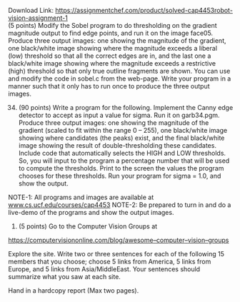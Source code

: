 Download Link: https://assignmentchef.com/product/solved-cap4453robot-vision-assignment-1
<br>
(5 points) Modify the Sobel program to do thresholding on the gradient magnitude out­put to find edge points, and run it on the image face05. Produce three output images: one showing the magnitude of the gradient, one black/white image showing where the magni­tude exceeds a liberal (low) threshold so that all the correct edges are in, and the last one a black/white image showing where the magnitude exceeds a restrictive (high) threshold so that only true outline fragments are shown. You can use and modify the code in sobel.c from the web-page. Write your program in a manner such that it only has to run once to produce the three output images.

<ol start="34">

 <li>(90 points) Write a program for the following. Implement the Canny edge detector to accept as input a value for sigma. Run it on garb34.pgm. Produce three output images: one showing the magnitude of the gradient (scaled to fit within the range 0 – 255), one black/white image showing where candidates (the peaks) exist, and the final black/white image showing the result of double-thresholding these candidates. Include code that au­tomatically selects the HIGH and LOW thresholds. So, you will input to the program a percentage number that will be used to compute the thresholds. Print to the screen the values the program chooses for these thresholds. Run your program for sigma = 1.0, and show the output.</li>

</ol>

NOTE-1: All programs and images are available at <a href="http://www.cs.ucf.edu/courses/cap4453">www.cs.ucf.edu/courses/cap4453</a> NOTE-2: Be prepared to turn in and do a live-demo of the programs and show the output images.

<ol>

 <li>(5 points) Go to the Computer Vision Groups at</li>

</ol>

<a href="https://computervisiononline.com/blog/awesome-computer-vision-groups">https://computervisiononline.com/blog/awesome</a><u>–</u><u>computer</u><u>–</u><u>vision</u><u>–</u><u>groups</u>

Explore the site. Write two or three sentences for each of the following 15 members that you choose; choose 5 links from America, 5 links from Europe, and 5 links from Asia/MiddleEast. Your sentences should summarize what you saw at each site.




Hand in a hardcopy report (Max two pages).